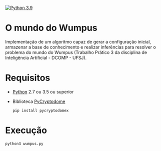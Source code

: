[![Python 3.9](https://img.shields.io/badge/python-3.8.10-blue.svg)](https://www.python.org/downloads/release/python-3810/)

# O mundo do Wumpus
Implementação de um algoritmo capaz de gerar a configuração inicial, armazenar a base de conhecimento e realizar inferências para resolver o problema do mundo do Wumpus (Trabalho Prático 3 da disciplina de Inteligência Artificial - DCOMP - UFSJ).

# Requisitos

 - [Python](https://python.org) 2.7 ou 3.5 ou superior
 
 - Biblioteca [PyCryptodome](https://pycryptodome.readthedocs.io/en/latest/src/introduction.html)
 
       pip install pycryptodomex

# Execução

    python3 wumpus.py
